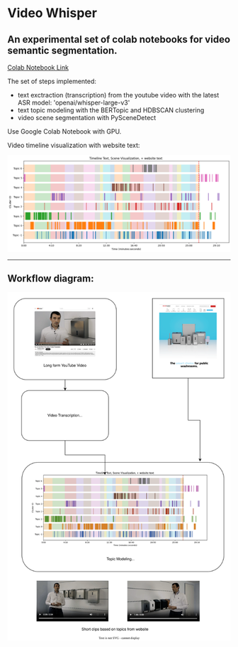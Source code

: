 # Video Whisper

## An experimental set of colab notebooks for video semantic segmentation.

[Colab Notebook Link](https://colab.research.google.com/drive/1ARD4NwI_wZ34YnqqYXx7owptbn4JJGg7?usp=sharing) 

The set of steps implemented:

- text exctraction (transcription) from the youtube video with the latest ASR model: 'openai/whisper-large-v3'
- text topic modeling with the BERTopic and HDBSCAN clustering
- video scene segmentation with PySceneDetect


Use Google Colab Notebook with GPU. 

Video timeline visualization with website text:

![video timeline](/docs/timeline.png)


***

## Workflow diagram:

<p align="center">
  <img src="/docs/video_segmentation_diagram.svg">
</p>

